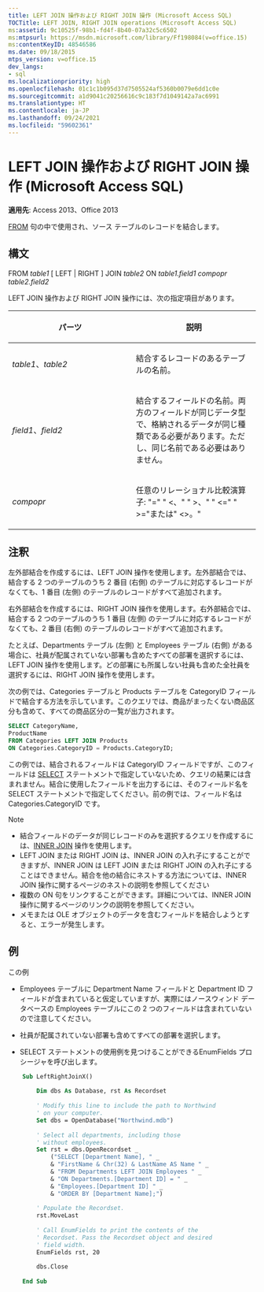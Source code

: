 ```yaml
---
title: LEFT JOIN 操作および RIGHT JOIN 操作 (Microsoft Access SQL)
TOCTitle: LEFT JOIN, RIGHT JOIN operations (Microsoft Access SQL)
ms:assetid: 9c10525f-98b1-fd4f-8b40-07a32c5c6502
ms:mtpsurl: https://msdn.microsoft.com/library/Ff198084(v=office.15)
ms:contentKeyID: 48546586
ms.date: 09/18/2015
mtps_version: v=office.15
dev_langs:
- sql
ms.localizationpriority: high
ms.openlocfilehash: 01c1c1b095d37d7505524af5360b0079e6dd1c0e
ms.sourcegitcommit: a1d9041c20256616c9c183f7d1049142a7ac6991
ms.translationtype: HT
ms.contentlocale: ja-JP
ms.lasthandoff: 09/24/2021
ms.locfileid: "59602361"
---
```

# <a name="left-join-right-join-operations-microsoft-access-sql"></a>LEFT JOIN 操作および RIGHT JOIN 操作 (Microsoft Access SQL)

**適用先**: Access 2013、Office 2013

[FROM](https://docs.microsoft.com/office/vba/access/Concepts/Structured-Query-Language/from-clause-microsoft-access-sql) 句の中で使用され、ソース テーブルのレコードを結合します。

## <a name="syntax"></a>構文

FROM *table1* \[ LEFT | RIGHT \] JOIN *table2* ON *table1.field1* *compopr table2.field2*

LEFT JOIN 操作および RIGHT JOIN 操作には、次の指定項目があります。

<table>
<colgroup>
<col style="width: 50%" />
<col style="width: 50%" />
</colgroup>
<thead>
<tr class="header">
<th><p>パーツ</p></th>
<th><p>説明</p></th>
</tr>
</thead>
<tbody>
<tr class="odd">
<td><p><em>table1</em>、<em>table2</em></p></td>
<td><p>結合するレコードのあるテーブルの名前。</p></td>
</tr>
<tr class="even">
<td><p><em>field1</em>、<em>field2</em></p></td>
<td><p>結合するフィールドの名前。両方のフィールドが同じデータ型で、格納されるデータが同じ種類である必要があります。ただし、同じ名前である必要はありません。</p></td>
</tr>
<tr class="odd">
<td><p><em>compopr</em></p></td>
<td><p>任意のリレーショナル比較演算子: &quot;=&quot; &quot; &lt;、&quot; &quot; &gt;、&quot; &quot; &lt;=&quot; &quot; &gt;=&quot;または&quot; &lt;&gt;。&quot;</p></td>
</tr>
</tbody>
</table>


## <a name="remarks"></a>注釈

左外部結合を作成するには、LEFT JOIN 操作を使用します。左外部結合では、結合する 2 つのテーブルのうち 2 番目 (右側) のテーブルに対応するレコードがなくても、1 番目 (左側) のテーブルのレコードがすべて追加されます。

右外部結合を作成するには、RIGHT JOIN 操作を使用します。右外部結合では、結合する 2 つのテーブルのうち 1 番目 (左側) のテーブルに対応するレコードがなくても、2 番目 (右側) のテーブルのレコードがすべて追加されます。

たとえば、Departments テーブル (左側) と Employees テーブル (右側) がある場合に、社員が配属されていない部署も含めたすべての部署を選択するには、LEFT JOIN 操作を使用します。どの部署にも所属しない社員も含めた全社員を選択するには、RIGHT JOIN 操作を使用します。

次の例では、Categories テーブルと Products テーブルを CategoryID フィールドで結合する方法を示しています。このクエリでは、商品がまったくない商品区分も含めて、すべての商品区分の一覧が出力されます。

```sql
SELECT CategoryName, 
ProductName 
FROM Categories LEFT JOIN Products 
ON Categories.CategoryID = Products.CategoryID;
```

この例では、結合されるフィールドは CategoryID フィールドですが、このフィールドは [SELECT](select-statement-microsoft-access-sql.md) ステートメントで指定していないため、クエリの結果には含まれません。結合に使用したフィールドを出力するには、そのフィールド名を SELECT ステートメントで指定してください。前の例では、フィールド名は Categories.CategoryID です。

> [!NOTE]
> - 結合フィールドのデータが同じレコードのみを選択するクエリを作成するには、[INNER JOIN](inner-join-operation-microsoft-access-sql.md) 操作を使用します。
> - LEFT JOIN または RIGHT JOIN は、INNER JOIN の入れ子にすることができますが、INNER JOIN は LEFT JOIN または RIGHT JOIN の入れ子にすることはできません。結合を他の結合にネストする方法については、INNER JOIN 操作に関するページのネストの説明を参照してください
> - 複数の ON 句をリンクすることができます。詳細については、INNER JOIN 操作に関するページのリンクの説明を参照してください。
> - メモまたは OLE オブジェクトのデータを含むフィールドを結合しようとすると、エラーが発生します。

## <a name="example"></a>例

この例
- Employees テーブルに Department Name フィールドと Department ID フィールドが含まれていると仮定していますが、実際にはノースウィンド データベースの Employees テーブルにこの 2 つのフィールドは含まれていないので注意してください。

- 社員が配属されていない部署も含めてすべての部署を選択します。

- SELECT ステートメントの使用例を見つけることができるEnumFields プロシージャを呼び出します。


```vb
    Sub LeftRightJoinX() 
     
        Dim dbs As Database, rst As Recordset 
     
        ' Modify this line to include the path to Northwind 
        ' on your computer. 
        Set dbs = OpenDatabase("Northwind.mdb") 
         
        ' Select all departments, including those  
        ' without employees. 
        Set rst = dbs.OpenRecordset _ 
            ("SELECT [Department Name], " _ 
            & "FirstName & Chr(32) & LastName AS Name " _ 
            & "FROM Departments LEFT JOIN Employees " _ 
            & "ON Departments.[Department ID] = " _ 
            & "Employees.[Department ID] " _ 
            & "ORDER BY [Department Name];") 
         
        ' Populate the Recordset. 
        rst.MoveLast 
         
        ' Call EnumFields to print the contents of the  
        ' Recordset. Pass the Recordset object and desired 
        ' field width. 
        EnumFields rst, 20 
     
        dbs.Close 
     
    End Sub
```
